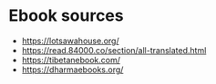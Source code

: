 # Ebook sources

- <https://lotsawahouse.org/>
- <https://read.84000.co/section/all-translated.html>
- <https://tibetanebook.com/>
- <https://dharmaebooks.org/>

